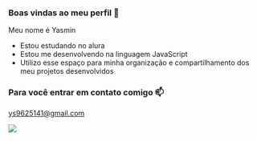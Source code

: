 ### Boas vindas ao meu perfil 💙

Meu nome é Yasmin

- Estou estudando no alura
- Estou me desenvolvendo na linguagem JavaScript
- Utilizo esse espaço para minha organização e compartilhamento dos meu projetos desenvolvidos

### Para você entrar em contato comigo 📫

ys9625141@gmail.com


![](https://media.tenor.com/v0FhxoZtDXsAAAAi/peach-goma-peach-and-goma.gif)
